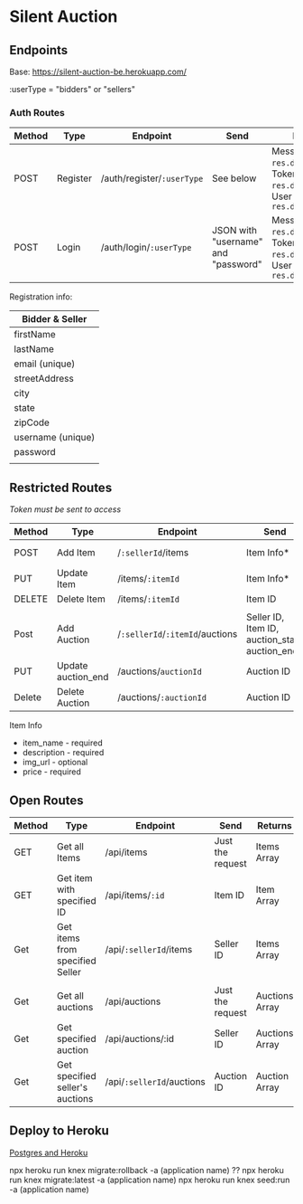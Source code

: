 # Silent Auction

## Endpoints

Base: https://silent-auction-be.herokuapp.com/

:userType = "bidders" or "sellers"

### Auth Routes

| Method | Type     | Endpoint                   | Send                                | Returns                                                                               |
| ------ | -------- | -------------------------- | ----------------------------------- | ------------------------------------------------------------------------------------- |
| POST   | Register | /auth/register/`:userType` | See below                           | Message: `res.data.message`, Token: `res.data.token`, User object: `res.data.newUser` |
| POST   | Login    | /auth/login/`:userType`    | JSON with "username" and "password" | Message: `res.data.message`, Token: `res.data.token`, User object: `res.data.user`    |

Registration info:

| Bidder & Seller   |
| ----------------- |
| firstName         |
| lastName          |
| email (unique)    |
| streetAddress     |
| city              |
| state             |
| zipCode           |
| username (unique) |
| password          |
|                   |

## Restricted Routes

*Token must be sent to access*

| Method | Type               | Endpoint                        | Send                                           | Returns                    |
| ------ | ------------------ | ------------------------------- | ---------------------------------------------- | -------------------------- |
| POST   | Add Item           | /`:sellerId`/items              | Item Info*                                     | Message, Item object       |
| PUT    | Update Item        | /items/`:itemId`                | Item Info*                                     | Message, Item object       |
| DELETE | Delete Item        | /items/`:itemId`                | Item ID                                        | Message                    |
|        |                    |                                 |                                                |                            |
| Post   | Add Auction        | /`:sellerId`/`:itemId`/auctions | Seller ID, Item ID, auction_start, auction_end | message, newAuction object |
| PUT    | Update auction_end | /auctions/`auctionId`           | Auction ID                                     | Message                    |
| Delete | Delete Auction     | /auctions/`:auctionId`          | Auction ID                                     | Message                    |

Item Info

- item_name - required
- description - required
- img_url - optional
- price - required

## Open Routes

| Method | Type                            | Endpoint                  | Send             | Returns        |
| ------ | ------------------------------- | ------------------------- | ---------------- | -------------- |
| GET    | Get all Items                   | /api/items                | Just the request | Items Array    |
| GET    | Get item with specified ID      | /api/items/`:id`          | Item ID          | Item Array     |
| Get    | Get items from specified Seller | /api/`:sellerId`/items    | Seller ID        | Items Array    |
|        |                                 |                           |                  |                |
| Get    | Get all auctions                | /api/auctions             | Just the request | Auctions Array |
| Get    | Get specified auction           | /api/auctions/:id         | Seller ID        | Auctions Array |
| Get    | Get specified seller's auctions | /api/`:sellerId`/auctions | Auction ID       | Auction Array  |

## Deploy to Heroku

[Postgres and Heroku](https://www.youtube.com/watch?v=4WECh9OVvgk)

npx heroku run knex migrate:rollback -a (application name) ??
npx heroku run knex migrate:latest -a (application name)
npx heroku run knex seed:run -a (application name)
